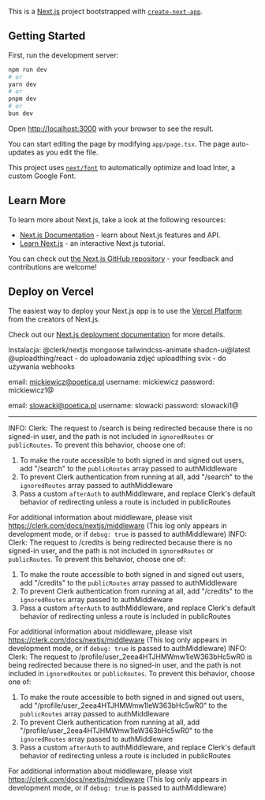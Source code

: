 This is a [Next.js](https://nextjs.org/) project bootstrapped with [`create-next-app`](https://github.com/vercel/next.js/tree/canary/packages/create-next-app).

## Getting Started

First, run the development server:

```bash
npm run dev
# or
yarn dev
# or
pnpm dev
# or
bun dev
```

Open [http://localhost:3000](http://localhost:3000) with your browser to see the result.

You can start editing the page by modifying `app/page.tsx`. The page auto-updates as you edit the file.

This project uses [`next/font`](https://nextjs.org/docs/basic-features/font-optimization) to automatically optimize and load Inter, a custom Google Font.

## Learn More

To learn more about Next.js, take a look at the following resources:

- [Next.js Documentation](https://nextjs.org/docs) - learn about Next.js features and API.
- [Learn Next.js](https://nextjs.org/learn) - an interactive Next.js tutorial.

You can check out [the Next.js GitHub repository](https://github.com/vercel/next.js/) - your feedback and contributions are welcome!

## Deploy on Vercel

The easiest way to deploy your Next.js app is to use the [Vercel Platform](https://vercel.com/new?utm_medium=default-template&filter=next.js&utm_source=create-next-app&utm_campaign=create-next-app-readme) from the creators of Next.js.

Check out our [Next.js deployment documentation](https://nextjs.org/docs/deployment) for more details.


Instalacja:
@clerk/nextjs
mongoose
tailwindcss-animate
shadcn-ui@latest
@uploadthing/react - do uploadowania zdjęć
uploadthing
svix - do używania webhooks

email: mickiewicz@poetica.pl
username: mickiewicz
password: mickiewicz1@

email: slowacki@poetica.pl
username: slowacki
password: slowacki1@


-------------------------------------------------------------------------------------------------------------

INFO: Clerk: The request to /search is being redirected because there is no signed-in user, and the path is not included in `ignoredRoutes` or `publicRoutes`. To prevent this behavior, choose one of:

1. To make the route accessible to both signed in and signed out users, add "/search" to the `publicRoutes` array passed to authMiddleware
2. To prevent Clerk authentication from running at all, add "/search" to the `ignoredRoutes` array passed to authMiddleware
3. Pass a custom `afterAuth` to authMiddleware, and replace Clerk's default behavior of redirecting unless a route is included in publicRoutes

For additional information about middleware, please visit https://clerk.com/docs/nextjs/middleware
(This log only appears in development mode, or if `debug: true` is passed to authMiddleware)
INFO: Clerk: The request to /credits is being redirected because there is no signed-in user, and the path is not included in `ignoredRoutes` or `publicRoutes`. To 
prevent this behavior, choose one of:

1. To make the route accessible to both signed in and signed out users, add "/credits" to the `publicRoutes` array passed to authMiddleware
2. To prevent Clerk authentication from running at all, add "/credits" to the `ignoredRoutes` array passed to authMiddleware
3. Pass a custom `afterAuth` to authMiddleware, and replace Clerk's default behavior of redirecting unless a route is included in publicRoutes

For additional information about middleware, please visit https://clerk.com/docs/nextjs/middleware
(This log only appears in development mode, or if `debug: true` is passed to authMiddleware)
INFO: Clerk: The request to /profile/user_2eea4HTJHMWmw1leW363bHc5wR0 is being redirected because there is no signed-in user, and the path is not included in `ignoredRoutes` or `publicRoutes`. To prevent this behavior, choose one of:

1. To make the route accessible to both signed in and signed out users, add "/profile/user_2eea4HTJHMWmw1leW363bHc5wR0" to the `publicRoutes` array passed to authMiddleware
2. To prevent Clerk authentication from running at all, add "/profile/user_2eea4HTJHMWmw1leW363bHc5wR0" to the `ignoredRoutes` array passed to authMiddleware      
3. Pass a custom `afterAuth` to authMiddleware, and replace Clerk's default behavior of redirecting unless a route is included in publicRoutes

For additional information about middleware, please visit https://clerk.com/docs/nextjs/middleware
(This log only appears in development mode, or if `debug: true` is passed to authMiddleware)
